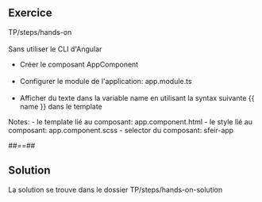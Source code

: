 <!-- .slide: class="sfeir-bg-pink exercice" -->
## Exercice
TP/steps/hands-on<br><br>
Sans utiliser le CLI d'Angular
<ul>
    <li>Créer le composant AppComponent</li><br>
    <li>Configurer le module de l'application: app.module.ts</li><br>
    <li>Afficher du texte dans la variable name en utilisant la syntax suivante {{ name }} dans le template</li>
</ul>
Notes:
- le template lié au composant: app.component.html
- le style lié au composant: app.component.scss
- selector du composant: sfeir-app

##==##

<!-- .slide: class="sfeir-bg-blue exercice" -->
## Solution
<span>La solution se trouve dans le dossier TP/steps/hands-on-solution</span>
